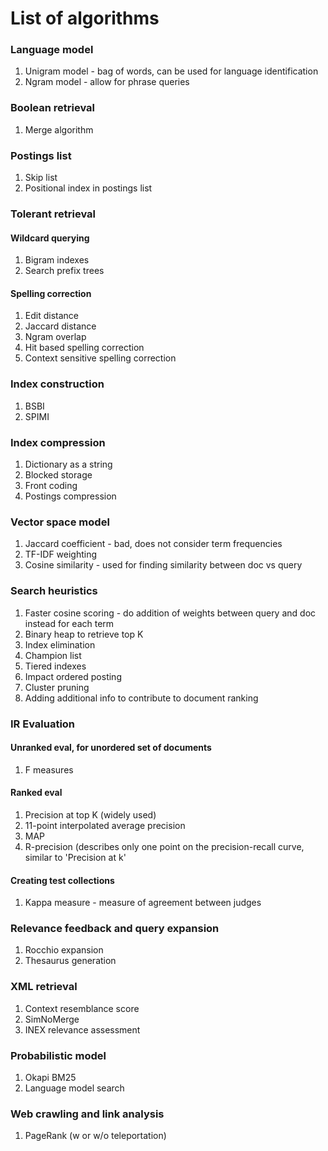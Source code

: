 # List of algorithms

### Language model
1. Unigram model - bag of words, can be used for language identification
2. Ngram model - allow for phrase queries


### Boolean retrieval
1. Merge algorithm

### Postings list
1. Skip list
2. Positional index in postings list

### Tolerant retrieval
#### Wildcard querying
1. Bigram indexes
2. Search prefix trees
#### Spelling correction
1. Edit distance
2. Jaccard distance
3. Ngram overlap
4. Hit based spelling correction
5. Context sensitive spelling correction

### Index construction
1. BSBI
2. SPIMI

### Index compression
1. Dictionary as a string
2. Blocked storage
3. Front coding
4. Postings compression

### Vector space model
1. Jaccard coefficient - bad, does not consider term frequencies
2. TF-IDF weighting
3. Cosine similarity - used for finding similarity between doc vs query

### Search heuristics
1. Faster cosine scoring - do addition of weights between query and doc instead for each term
2. Binary heap to retrieve top K
3. Index elimination
4. Champion list
5. Tiered indexes
6. Impact ordered posting
7. Cluster pruning
8. Adding additional info to contribute to document ranking

### IR Evaluation
#### Unranked eval, for unordered set of documents
1. F measures
#### Ranked eval
1. Precision at top K (widely used)
2. 11-point interpolated average precision
3. MAP
4. R-precision (describes only one point on the precision-recall curve, similar to 'Precision at k'
#### Creating test collections
1. Kappa measure - measure of agreement between judges

### Relevance feedback and query expansion
1. Rocchio expansion
2. Thesaurus generation

### XML retrieval
1. Context resemblance score 
2. SimNoMerge
3. INEX relevance assessment

### Probabilistic model
1. Okapi BM25
2. Language model search

### Web crawling and link analysis
1. PageRank (w or w/o teleportation)

